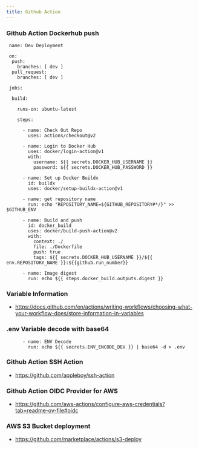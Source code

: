 ```yaml
---
title: Github Action
---
```



### Github Action Dockerhub push

```
 name: Dev Deployment

 on:
  push:
    branches: [ dev ]
  pull_request:
    branches: [ dev ]

 jobs:

  build:

    runs-on: ubuntu-latest

    steps:

      - name: Check Out Repo 
        uses: actions/checkout@v2

      - name: Login to Docker Hub
        uses: docker/login-action@v1
        with:
          username: ${{ secrets.DOCKER_HUB_USERNAME }}
          password: ${{ secrets.DOCKER_HUB_PASSWORD }}

      - name: Set up Docker Buildx
        id: buildx
        uses: docker/setup-buildx-action@v1

      - name: get repository name
        run: echo "REPOSITORY_NAME=${GITHUB_REPOSITORY#*/}" >> $GITHUB_ENV

      - name: Build and push
        id: docker_build
        uses: docker/build-push-action@v2
        with:
          context: ./
          file: ./Dockerfile
          push: true
          tags: ${{ secrets.DOCKER_HUB_USERNAME }}/${{ env.REPOSITORY_NAME }}:${{github.run_number}}

      - name: Image digest
        run: echo ${{ steps.docker_build.outputs.digest }}
```

### Variable Information 

- https://docs.github.com/en/actions/writing-workflows/choosing-what-your-workflow-does/store-information-in-variables

### .env Variable decode with base64

```
      - name: ENV Decode
        run: echo ${{ secrets.ENV_ENCODE_DEV }} | base64 -d > .env
```

### Github Action SSH Action 

- https://github.com/appleboy/ssh-action

### Github Action OIDC Provider for AWS 

- https://github.com/aws-actions/configure-aws-credentials?tab=readme-ov-file#oidc

### AWS S3 Bucket deployment 

- https://github.com/marketplace/actions/s3-deploy